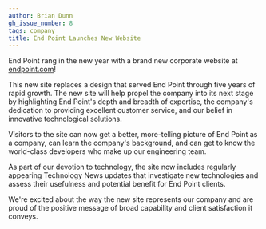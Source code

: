 ```yaml
---
author: Brian Dunn
gh_issue_number: 8
tags: company
title: End Point Launches New Website
---
```


End Point rang in the new year with a brand new corporate website at [endpoint.com](/)!

This new site replaces a design that served End Point through five years of rapid growth. The new site will help propel the company into its next stage by highlighting End Point's depth and breadth of expertise, the company's dedication to providing excellent customer service, and our belief in innovative technological solutions.

Visitors to the site can now get a better, more-telling picture of End Point as a company, can learn the company's background, and can get to know the world-class developers who make up our engineering team.

As part of our devotion to technology, the site now includes regularly appearing Technology News updates that investigate new technologies and assess their usefulness and potential benefit for End Point clients.

We're excited about the way the new site represents our company and are proud of the positive message of broad capability and client satisfaction it conveys.
